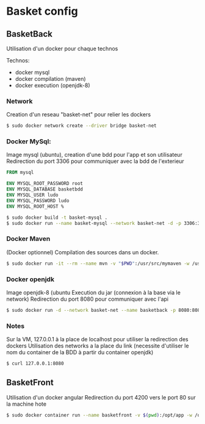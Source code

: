 # Basket config

## BasketBack
Utilisation d'un docker pour chaque technos

Technos:
- docker mysql
- docker compilation (maven)
- docker execution (openjdk-8)

### Network
Creation d'un reseau "basket-net" pour relier les dockers

```sh
$ sudo docker network create --driver bridge basket-net 
```

### Docker MySql:
Image mysql (ubuntu), creation d'une bdd pour l'app et son utilisateur
Redirection du port 3306 pour communiquer avec la bdd de l'exterieur

```Dockerfile
FROM mysql

ENV MYSQL_ROOT_PASSWORD root
ENV MYSQL_DATABASE basketbdd
ENV MYSQL_USER ludo
ENV MYSQL_PASSWORD ludo
ENV MYSQL_ROOT_HOST %
```

```sh
$ sudo docker build -t basket-mysql .
$ sudo docker run --name basket-mysql --network basket-net -d -p 3306:3306 basket-mysql
``` 

### Docker Maven
(Docker optionnel)
Compilation des sources dans un docker.

```sh
$ sudo docker run -it --rm --name mvn -v "$PWD":/usr/src/mymaven -w /usr/src/mymaven maven:3.3-jdk-8 mvn clean install
```

### Docker openjdk
Image openjdk-8 (ubuntu
Execution du jar (connexion à la base via le network)
Redirection du port 8080 pour communiquer avec l'api

```sh
$ sudo docker run -d --network basket-net --name basketback -p 8080:8080 -v "$(pwd)"/target:/app -w /app openjdk:8 java -jar gs-rest-service-0.1.0.jar
```

### Notes
Sur la VM, 127.0.0.1 à la place de localhost pour utiliser la redirection des dockers
Utilisation des networks a la place du link (necessite d'utiliser le nom du container de la BDD à partir du container openjdk)

```sh
$ curl 127.0.0.1:8080
```

## BasketFront
Utilisation d'un docker angular
Redirection du port 4200 vers le port 80 sur la machine hote

```sh
$ sudo docker container run --name basketfront -v $(pwd):/opt/app -w /opt/app -d -p 80:4200 teracy/angular-cli ng serve --host=0.0.0.0
```
